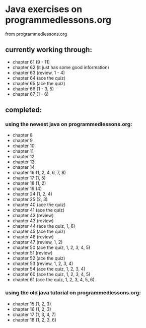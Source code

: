 # Java exercises on programmedlessons.org

from programmedlessons.org

## currently working through:

* chapter 61 (9 - 11)
* chapter 62 (it just has some good information) 
* chapter 63 (review, 1 - 4)
* chapter 64 (ace the quiz)
* chapter 65 (ace the quiz)
* chapter 66 (1 - 3, 5)
* chapter 67 (1 - 6)

## completed:

### using the newest java on programmedlessons.org: 

* chapter 8
* chapter 9
* chapter 10
* chapter 11
* chapter 12
* chapter 13
* chapter 14
* chapter 16 (1, 2, 4, 6, 7, 8)
* chapter 17 (1, 5)
* chapter 18 (1, 2)
* chapter 19 (4)
* chapter 24 (1, 2, 4)
* chapter 25 (2, 3)
* chapter 40 (ace the quiz)
* chapter 41 (ace the quiz)
* chapter 42 (review)
* chapter 43 (review)
* chapter 44 (ace the quiz, 1, 6)
* chapter 45 (ace the quiz)
* chapter 46 (review)
* chapter 47 (review, 1, 2)
* chapter 50 (ace the quiz, 1, 2, 3, 4, 5)
* chapter 51 (review)
* chapter 52 (ace the quiz)
* chapter 53 (review, 1, 2, 3, 4)
* chapter 54 (ace the quiz, 1, 2, 3, 4)
* chapter 60 (ace the quiz, 1, 2, 3, 4, 5)
* chapter 61 (ace the quiz, 1, 2, 3, 4, 5, 6)

### using the old java tutorial on programmedlessons.org:

* chapter 15 (1, 2, 3)
* chapter 16 (1, 2, 3)
* chapter 17 (1, 3, 4, 7)
* chapter 18 (1, 2, 3, 6)